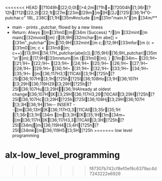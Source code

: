 <<<<<<< HEAD
[?1049h[22;0;0t[>4;2m[?1h=[?2004h[1;36r[?12h[?12l[22;2t[22;1t[27m[23m[29m[m[H[2J[?25l[36;1H"0-putchar.c" 18L, 238C[1;1H[35m#include [m[31m"main.h"[m
[34m/**
* main - prints _putchar, fllowd by a new linees
* Return: Alwys [m[31m0[m[34m (Success)
*/[m
[32mint[m main([32mvoid[m)
{[8;9H[32mchar[m abe[] = [31m"_putchar"[m;[10;9H[32mint[m c;[12;9H[33mfor[m (c = [31m0[m; c < [31m8[m; c++)[13;9H{[14;17H_putchar(abe[c]);[15;9H}[16;9H_putchar([35m'\n'[m);[17;9H[33mreturn[m ([31m0[m);
}
[1m[34m~                                                                                                                                     [20;1H~                                                                                                                                     [21;1H~                                                                                                                                     [22;1H~                                                                                                                                     [23;1H~                                                                                                                                     [24;1H~                                                                                                                                     [25;1H~                                                                                                                                     [26;1H~                                                                                                                                     [27;1H~                                                                                                                                     [28;1H~                                                                                                                                     [29;1H~                                                                                                                                     [30;1H~                                                                                                                                     [31;1H~                                                                                                                                     [32;1H~                                                                                                                                     [33;1H~                                                                                                                                     [34;1H~                                                                                                                                     [35;1H~                                                                                                                                     [m[36;117H3,1[11CAll[3;1H[?25h[?25l[36;107Ht[3;1H[?25h[?25l[36;108Ho[3;1H[36;107H  [3;29H[36;119H29[3;29H[?25h[?25l[36;107Hu[3;29H[36;1HAlready at oldest change[36;107H[K[3;29H[36;117H3,29[10CAll[3;29H[?25h[?25l[36;107Hc[3;29H[?25h[?25l[36;108Hj[3;29H[36;107H  [3;3H[36;1H[1m-- INSERT --[m[36;13H[K[36;117H3,3[11CAll[3;35r[35;1H
[1;36r[3;1H[34m [m[3;3H[K[35;1H[1m[34m~                                                                                                                                     [m[36;117H[K[36;117H3,3[11CAll[3;3H[?25h[?25l[34mj[m[36;119H4[3;4H[?25h[?25l[34mk[m[36;119H5[3;5H[?25h
=======
low level programming
# alx-low_level_programming
>>>>>>> f87307b742cf8ef0ef8c6379ac4d7243222e6929
